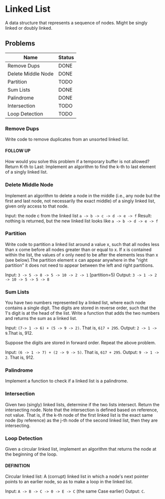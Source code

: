 # Linked List

A data structure that represents a sequence of nodes. Might be singly linked or
doubly linked.

## Problems

| Name              | Status    |
|-------------------|-----------|
|Remove Dups        |DONE       |
|Delete Middle Node |DONE       |
|Partition          |TODO       |
|Sum Lists          |DONE       |
|Palindrome         |DONE       |
|Intersection       |TODO       |
|Loop Detection     |TODO       |

### Remove Dups

Write code to remove duplicates from an unsorted linked list.

#### FOLLOW UP

How would you solve this problem if a temporary buffer is not allowed?
Return K-th to Last: Implement an algorithm to find the k-th to last element of a
singly linked list.

### Delete Middle Node

Implement an algorithm to delete a node in the middle (i.e., any node but the
first and last node, not necessarily the exact middle) of a singly linked list,
given only access to that node.

Input: the node c from the linked list ``a -> b -> c -> d -> e -> f``
Result: nothing is returned, but the new linked list looks like
``a -> b -> d -> e -> f``

### Partition

Write code to partition a linked list around a value x, such that all nodes less
than x come before all nodes greater than or equal to x. If x is contained within
the list, the values of x only need to be after the elements less than x
(see below).The partition element x can appear anywhere in the "right partition"
it does not need to appear between the left and right partitions.

Input: ``3 -> 5 -> 8 -> 5 -> 10 -> 2 -> 1`` [partition=5) Output:
``3 -> 1 -> 2 -> 10 -> 5 -> 5 -> 8``

### Sum Lists

You have two numbers represented by a linked list, where each node contains a
single digit. The digits are stored in reverse order, such that the 1's digit is
at the head of the list. Write a function that adds the two numbers and returns
the sum as a linked list.

Input: ``(7-> 1 -> 6) + (5 -> 9 -> 2)``. That is, ``617 + 295``. Output:
``2 -> 1 -> 9``.That is, 912.

Suppose the digits are stored in forward order. Repeat the above problem.

Input: ``(6 -> 1 -> 7) + (2 -> 9 -> 5)``. That is, ``617 + 295``. Output:
``9 -> 1 -> 2``. That is, 912.

### Palindrome

Implement a function to check if a linked list is a palindrome.

### Intersection

Given two (singly) linked lists, determine if the two lists intersect. Return the
intersecting node. Note that the intersection is defined based on reference, not
value. That is, if the k-th node of the first linked list is the exact same node
(by reference) as the j-th node of the second linked list, then they are intersecting.

### Loop Detection

Given a circular linked list, implement an algorithm that returns the node at the
beginning of the loop.

#### DEFINITION

Circular linked list: A (corrupt) linked list in which a node's next pointer
points to an earlier node, so as to make a loop in the linked list.

Input: ``A -> B -> C -> 0 -> E -> C`` (the same Case earlier) Output: ``C``.
